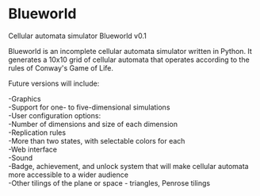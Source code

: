 # Blueworld
Cellular automata simulator
Blueworld v0.1

Blueworld is an incomplete cellular automata simulator written in Python. It generates a 10x10 grid of cellular automata that operates according to the rules of Conway's Game of Life.

Future versions will include:  

-Graphics  
-Support for one- to five-dimensional simulations  
-User configuration options:  
  -Number of dimensions and size of each dimension  
  -Replication rules  
  -More than two states, with selectable colors for each  
-Web interface  
-Sound  
-Badge, achievement, and unlock system that will make cellular automata more accessible to a wider audience  
-Other tilings of the plane or space - triangles, Penrose tilings  
